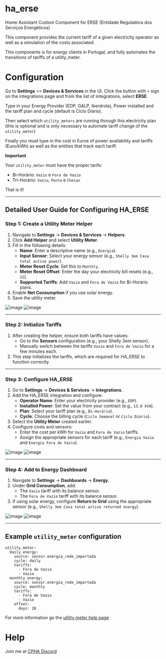 # ha_erse
Home Assistant Custom Component for ERSE (Entidade Reguladora dos Serviços Energéticos)

This component provides the current tariff of a given electricity operator as well as a simulation of the costs associated.

This components is for energy clients in Portugal, and fully automates the transitions of tariffs of a utility_meter.

# Configuration

Go to **Settings** >> **Devices & Services** in the UI. Click the button with `+` sign on the integrations page and from the list of integrations, select **ERSE**.

Type in your Energy Provider (EDP, GALP, Iberdrola), Power installed and the tariff plan and cycle (default is Ciclo Diário).

Then select which `utility_meters` are running through this electricity plan (this is optional and is only necessary to automate tariff change of the `utility_meter`)

Finally you must type in the cost in Euros of power availability and tariffs (Euro/kWh) as well as the entities that track each tariff.

**Important**

Your `utility_meter` must have the proper tarifs:
- Bi-Horário: `Vazio` e `Fora de Vazio`
- Tri-Horário: `Vazio`, `Ponta` e `Cheias`

That is it!

---

## **Detailed User Guide for Configuring HA_ERSE**

### Step 1: Create a Utility Meter Helper
1. Navigate to **Settings** → **Devices & Services** → **Helpers**.
2. Click **Add Helper** and select **Utility Meter**.
3. Fill in the following details:
   - **Name**: Enter a descriptive name (e.g., `Energia`).
   - **Input Sensor**: Select your energy sensor (e.g., `Shelly 3em Casa total active power`).
   - **Meter Reset Cycle**: Set this to `Monthly`.
   - **Meter Reset Offset**: Enter the day your electricity bill resets (e.g., `22`).
   - **Supported Tariffs**: Add `Vazio` and `Fora de Vazio` for Bi-Horário plans.
4. Enable **Net Consumption** if you use solar energy.
5. Save the utility meter.

![image](https://github.com/user-attachments/assets/4de9cf42-f554-496d-b6ab-b19c4836898b)
![image](https://github.com/user-attachments/assets/38868198-225f-4b8e-b094-0dded0e765aa)


---

### Step 2: Initialize Tariffs
1. After creating the helper, ensure both tariffs have values:
   - Go to the **Sensors** configuration (e.g., your Shelly 3em sensor).
   - Manually switch between the tariffs `Vazio` and `Fora de Vazio` for a few minutes each.
2. This step initializes the tariffs, which are required for HA_ERSE to function correctly.

---

### Step 3: Configure HA_ERSE
1. Go to **Settings** → **Devices & Services** → **Integrations**.
2. Add the HA_ERSE integration and configure:
   - **Operator Name**: Enter your electricity provider (e.g., `EDP`).
   - **Installed Power**: Set the value from your contract (e.g., `13.8 kVA`).
   - **Plan**: Select your tariff plan (e.g., `Bi-Horário`).
   - **Cycle**: Choose the billing cycle (`Ciclo Semanal` or `Ciclo Diário`).
3. Select the **Utility Meter** created earlier.
4. Configure costs and sensors:
   - Enter the cost per kWh for `Vazio` and `Fora de Vazio` tariffs.
   - Assign the appropriate sensors for each tariff (e.g., `Energia Vazio` and `Energia Fora de Vazio`).

![image](https://github.com/user-attachments/assets/c143e0aa-6752-40bd-b299-a8ee6234142c)
![image](https://github.com/user-attachments/assets/576a2787-bbee-4560-96e9-12f3f25d86b7)

---

### Step 4: Add to Energy Dashboard
1. Navigate to **Settings** → **Dashboards** → **Energy**.
2. Under **Grid Consumption**, add:
   - The `Vazio` tariff with its balance sensor.
   - The `Fora de Vazio` tariff with its balance sensor.
3. If using solar energy, configure **Return to Grid** using the appropriate sensor (e.g., `Shelly 3em Casa total active returned energy`).

![image](https://github.com/user-attachments/assets/0fc1c8a3-2b39-4afb-b7c6-71af5b160cd5)
![image](https://github.com/user-attachments/assets/80e396db-e2b7-49fb-af2e-e36e3a632c2d)


---

## Example `utility_meter` configuration

```
utility_meter:            
  daily_energy:                         
    source: sensor.energia_rede_importada
    cycle: daily                       
    tariffs:
      - Fora de Vazio
      - Vazio 
  monthly_energy:
    source: sensor.energia_rede_importada
    cycle: monthly
    tariffs:        
      - Fora de Vazio                                        
      - Vazio        
    offset:           
      days: 20           
```

For more information go the [utility meter help page](https://www.home-assistant.io/integrations/utility_meter/)

# Help

Join me at [CPHA Discord](https://discord.gg/Mh9mTEA)
